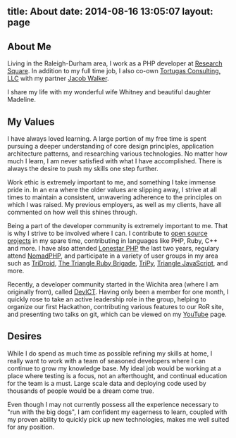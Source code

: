 title: About
date: 2014-08-16 13:05:07
layout: page
---

## About Me

Living in the Raleigh-Durham area, I work as a PHP developer at [Research Square](http://researchsquare.com).  In addition to my full time job, I also co-own [Tortugas Consulting, LLC](http://tortugas-llc.com) with my partner [Jacob Walker](http://jacob-walker.com).

I share my life with my wonderful wife Whitney and beautiful daughter Madeline.

## My Values

I have always loved learning.  A large portion of my free time is spent pursuing a deeper understanding of core design principles, application architecture patterns, and researching various technologies.  No matter how much I learn, I am never satisfied with what I have accomplished.  There is always the desire to push my skills one step further.

Work ethic is extremely important to me, and something I take immense pride in.  In an era where the older values are slipping away, I strive at all times to maintain a consistent, unwavering adherence to the principles on which I was raised.  My previous employers, as well as my clients, have all commented on how well this shines through.

Being a part of the developer community is extremely important to me.  That is why I strive to be involved where I can.  I contribute to [open source projects](http://github.com/keelerm84) in my spare time, contributing in languages like PHP, Ruby, C++ and more.  I have also attended [Lonestar PHP](http://lonestarphp.com) the last two years, regulary attend [NomadPHP](http://nomadphp.com), and participate in a variety of user groups in my area such as [TriDroid](http://www.meetup.com/TriDroid/), [The Triangle Ruby Brigade](http://www.meetup.com/raleighrb/), [TriPy](http://www.meetup.com/tripython/), [Triangle JavaScript](http://www.meetup.com/Triangle-JavaScript/), and more.

Recently, a developer community started in the Wichita area (where I am originally from), called [DevICT](http://devict.org).  Having only been a member for one month, I quickly rose to take an active leadership role in the group, helping to organize our first Hackathon, contributing various features to our RoR site, and presenting two talks on git, which can be viewed on my [YouTube](http://www.youtube.com/user/keelerm84ify) page.

## Desires

While I do spend as much time as possible refining my skills at home, I really want to work with a team of seasoned developers where I can continue to grow my knowledge base.  My ideal job would be working at a place where testing is a focus, not an afterthought, and continual education for the team is a must.  Large scale data and deploying code used by thousands of people would be a dream come true.

Even though I may not currently possess all the experience necessary to "run with the big dogs", I am confident my eagerness to learn, coupled with my proven ability to quickly pick up new technologies, makes me well suited for any position.
